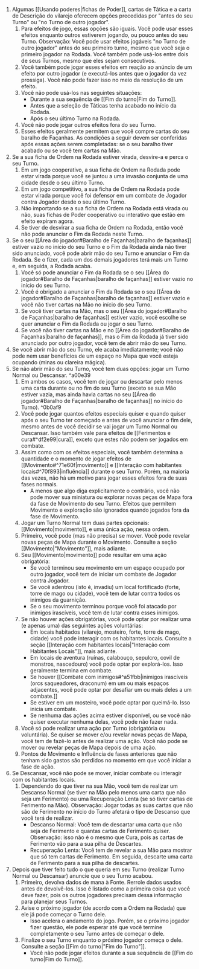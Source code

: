 1. Algumas [[Usando poderes|fichas de Poder]], cartas de Tática e a carta de Descrição do vilarejo oferecem opções precedidas por "antes do seu Turno" ou "no Turno de outro jogador".
	1. Para efeitos de jogo, essas opções são iguais. Você pode usar esses efeitos enquanto outros estiverem jogando, ou pouco antes do seu Turno. Observação: Você pode usar efeitos jogáveis "no Turno de outro jogador" antes do seu primeiro turno, mesmo que você seja o primeiro jogador na Rodada. Você também pode usá-los entre dois de seus Turnos, mesmo que eles sejam consecutivos.
	2. Você também pode jogar esses efeitos em reação ao anúncio de um efeito por outro jogador (e executá-los antes que o jogador da vez prossiga). Você não pode fazer isso no meio da resolução de um efeito.
	3. Você não pode usá-los nas seguintes situações:
		- Durante a sua sequência de [[Fim do turno|Fim do Turno]].
		- Antes que a seleção de Táticas tenha acabado no início da Rodada.
		- Após o seu último Turno na Rodada.
	4. Você não pode jogar outros efeitos fora do seu Turno.
	5. Esses efeitos geralmente permitem que você compre cartas do seu baralho de Façanhas. As condições a seguir devem ser conferidas após essas ações serem completadas: se o seu baralho tiver acabado ou se você tem cartas na Mão.
2. Se a sua ficha de Ordem na Rodada estiver virada, desvire-a e perca o seu Turno.
	1. Em um jogo cooperativo, a sua ficha de Ordem na Rodada pode estar virada porque você se juntou a uma invasão conjunta de uma cidade desde o seu último Turno.
	2. Em um jogo competitivo, a sua ficha de Ordem na Rodada pode estar virada porque você foi defensor em um combate de Jogador contra Jogador desde o seu último Turno.
	3. Não importando se a sua ficha de Ordem na Rodada está virada ou não, suas fichas de Poder cooperativo ou interativo que estão em efeito expiram agora.
	4. Se tiver de desvirar a sua ficha de Ordem na Rodada, então você não pode anunciar o Fim da Rodada neste Turno.
3. Se o seu [[Área do jogador#Baralho de Façanhas|baralho de façanhas]] estiver vazio no início do seu Turno e o Fim da Rodada ainda não tiver sido anunciado, você pode abrir mão do seu Turno e anunciar o Fim da Rodada. Se o fizer, cada um dos demais jogadores terá mais um Turno e, em seguida, a Rodada acaba.
	1. Você só pode anunciar o Fim da Rodada se o seu [[Área do jogador#Baralho de Façanhas|baralho de façanhas]] estiver vazio no início do seu Turno.
	2. Você é obrigado a anunciar o Fim da Rodada se o seu [[Área do jogador#Baralho de Façanhas|baralho de façanhas]] estiver vazio e você não tiver cartas na Mão no início do seu Turno.
	3. Se você tiver cartas na Mão, mas o seu [[Área do jogador#Baralho de Façanhas|baralho de façanhas]] estiver vazio, você escolhe se quer anunciar o Fim da Rodada ou jogar o seu Turno.
	4. Se você não tiver cartas na Mão e no [[Área do jogador#Baralho de Façanhas|baralho de façanhas]], mas o Fim da Rodada já tiver sido anunciado por outro jogador, você tem de abrir mão do seu Turno.
4. Se você abrir mão do seu Turno, ele acaba imediatamente; você não pode nem usar benefícios de um espaço no Mapa que você esteja ocupando (minas ou clareira mágica).
5. Se não abrir mão do seu Turno, você tem duas opções: jogar um Turno Normal ou Descansar. ^a00e39
	1. Em ambos os casos, você tem de jogar ou descartar pelo menos uma carta durante ou no fim do seu Turno (exceto se sua Mão estiver vazia, mas ainda havia cartas no seu [[Área do jogador#Baralho de Façanhas|baralho de façanhas]] no início do Turno). ^0b0af9
	2. Você pode jogar quantos efeitos especiais quiser e quando quiser após o seu Turno ter começado e antes de você anunciar o fim dele, mesmo antes de você decidir se vai jogar um Turno Normal ou Descansar. Isso também vale para efeitos de [[Ferimentos e cura#^df2e99|cura]], exceto que estes não podem ser jogados em combate.
	3. Assim como com os efeitos especiais, você também determina a quantidade e o momento de jogar efeitos de [[Movimento#^71e60f|movimento]] e [[Interação com habitantes locais#^70f893|influência]] durante o seu Turno. Porém, na maioria das vezes, não há um motivo para jogar esses efeitos fora de suas fases normais.
		 - A menos que algo diga explicitamente o contrário, você não pode mover sua miniatura ou explorar novas peças de Mapa fora da fase de Movimento do seu Turno. Efeitos que permitem Movimento e exploração são ignorados quando jogados fora da fase de Movimento.
	1. Jogar um Turno Normal tem duas partes opcionais: [[Movimento|movimento]], e uma única ação, nessa ordem.
	2. Primeiro, você pode (mas não precisa) se mover. Você pode revelar novas peças de Mapa durante o Movimento. Consulte a seção [[Movimento|"Movimento"]], mais adiante.
	3. Seu [[Movimento|movimento]] pode resultar em uma ação obrigatória:
		- Se você terminou seu movimento em um espaço ocupado por outro jogador, você tem de iniciar um combate de Jogador contra Jogador.
		 - Se você adentrou (isto é, invadiu) um local fortificado (forte, torre de mago ou cidade), você tem de lutar contra todos os inimigos da guarnição.
		- Se o seu movimento terminou porque você foi atacado por inimigos irascíveis, você tem de lutar contra esses inimigos.
	4. Se não houver ações obrigatórias, você pode optar por realizar uma (e apenas uma) das seguintes ações voluntárias:
		 - Em locais habitados (vilarejo, mosteiro, forte, torre de mago, cidade) você pode interagir com os habitantes locais. Consulte a seção [[Interação com habitantes locais|"Interação com Habitantes Locais"]], mais adiante.
		 - Em locais de aventura (ruínas, calabouço, sepulcro, covil de monstros, nascedouro) você pode optar por explorá-los. Isso geralmente termina em combate.
		- Se houver [[Combate com inimigos#^a51fbb|inimigos irascíveis (orcs saqueadores, draconum) em um ou mais espaços adjacentes, você pode optar por desafiar um ou mais deles a um combate.]]
		 - Se estiver em um mosteiro, você pode optar por queimá-lo. Isso inicia um combate.
		 - Se nenhuma das ações acima estiver disponível, ou se você não quiser executar nenhuma delas, você pode não fazer nada.
	5. Você só pode realizar uma ação por Turno (obrigatória ou voluntária). Se quiser se mover e/ou revelar novas peças de Mapa, você tem de fazê-lo antes de realizar uma ação. Você não pode se mover ou revelar peças de Mapa depois de uma ação.
	6. Pontos de Movimento e Influência de fases anteriores que não tenham sido gastos são perdidos no momento em que você iniciar a fase de ação.
7. Se Descansar, você não pode se mover, iniciar combate ou interagir com os habitantes locais.
	1. Dependendo do que tiver na sua Mão, você tem de realizar um Descanso Normal (se tiver na Mão pelo menos uma carta que não seja um Ferimento) ou uma Recuperação Lenta (se só tiver cartas de Ferimento na Mão). Observação: Jogar todas as suas cartas que não são de Ferimento no início do Turno afetará o tipo de Descanso que você terá de realizar.
		- Descanso Normal: Você tem de descartar uma carta que não seja de Ferimento e quantas cartas de Ferimento quiser. Observação: isso não é o mesmo que Cura, pois as cartas de Ferimento vão para a sua pilha de Descartes.
		- Recuperação Lenta: Você tem de revelar a sua Mão para mostrar que só tem cartas de Ferimento. Em seguida, descarte uma carta de Ferimento para a sua pilha de descartes.
8. Depois que tiver feito tudo o que queria em seu Turno (realizar Turno Normal ou Descansar) anuncie que o seu Turno acabou.
	1. Primeiro, devolva dados de mana à Fonte. Rerrole dados usados antes de devolvê-los. Isso é listado como a primeira coisa que você deve fazer, pois os outros jogadores precisam dessa informação para planejar seus Turnos.
	2. Avise o próximo jogador (de acordo com a Ordem na Rodada) que ele já pode começar o Turno dele.
		 - Isso acelera o andamento do jogo. Porém, se o próximo jogador fizer questão, ele pode esperar até que você termine completamente o seu Turno antes de começar o dele.
	3. Finalize o seu Turno enquanto o próximo jogador começa o dele. Consulte a seção [[Fim do turno|"Fim do Turno"]].
		 - Você não pode jogar efeitos durante a sua sequência de [[Fim do turno|Fim do Turno]].